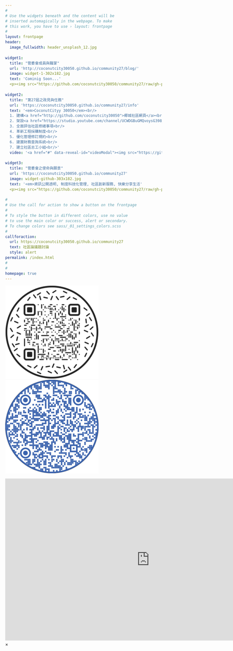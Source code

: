 ```yaml
---
#
# Use the widgets beneath and the content will be
# inserted automagically in the webpage. To make
# this work, you have to use › layout: frontpage
#
layout: frontpage
header:
  image_fullwidth: header_unsplash_12.jpg
  
widget1:
  title: "管委會成員與職掌"
  url: 'http://coconutcity30050.github.io/community27/blog/'
  image: widget-1-302x182.jpg
  text: 'Cominig Soon...'
  <p><img src="https://github.com/coconutcity30050/community27/raw/gh-pages/assets/img/websiteQR.png"></p>
  
widget2:
  title: "第27屆之政見與任務"
  url: 'https://coconutcity30050.github.io/community27/info'
  text: '<em>CoconutCityy 30050</em><br/>
  1. 建構<a href="http://github.com/coconutcity30050">椰城社區網頁</a><br/>
  2. 架設<a href="https://studio.youtube.com/channel/UCWDGBuGMQvoysG398_kcrhw/content/posts">社區雲端論壇</a><br/>
  3. 全面評估社區修繕事項<br/>
  4. 革新工程採購制度<br/> 
  5. 優化管理修訂規約<br/>
  6. 建置財務查詢系統<br/>
  7. 建立社區志工小組<br/>'
  video: '<a href="#" data-reveal-id="videoModal"><img src="https://github.com/coconutcity30050/community27/blob/gh-pages/images/coconutcity30050-nightview-video-459x258.png?raw=true" width="302" height="182" alt=""/></a>'
  
widget3:
  title: "管委會之使命與願景"
  url: 'https://coconutcity30050.github.io/community27'
  image: widget-github-303x182.jpg
  text: '<em>資訊公開透明, 制度科技化管理, 社區創新服務, 快樂分享生活'
  <p><img src="https://github.com/coconutcity30050/community27/raw/gh-pages/assets/img/circleQR.png"></p>
  
#
# Use the call for action to show a button on the frontpage
#
# To style the button in different colors, use no value
# to use the main color or success, alert or secondary.
# To change colors see sass/_01_settings_colors.scss
#
callforaction:
  url: https://coconutcity30050.github.io/community27
  text: 社區論議題討論
  style: alert
permalink: /index.html
#
#
homepage: true
---
```


<p>
<img src="https://github.com/coconutcity30050/community27/raw/gh-pages/assets/img/websiteQR.png">
<img src="https://github.com/coconutcity30050/community27/raw/gh-pages/assets/img/circleQR.png">
</p>

<div id="videoModal" class="reveal-modal large" data-reveal="">
  <div class="flex-video widescreen vimeo" style="display: block;">
    <iframe width="925" height="520" src="https://www.youtube.com/embed/Z7l5DZwq85g" title="椰城之夜 (feat. 新竹椰城社區~E棟頂樓)" frameborder="0" allow="accelerometer; autoplay; clipboard-write; encrypted-media; gyroscope; picture-in-picture; web-share" referrerpolicy="strict-origin-when-cross-origin" allowfullscreen></iframe>
  </div>
  <a class="close-reveal-modal">&#215;</a>
</div>
